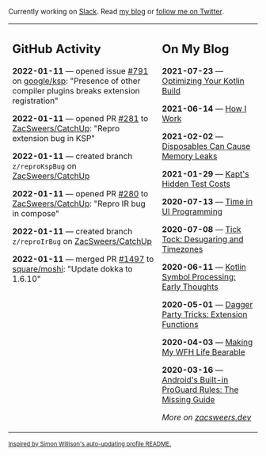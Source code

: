 Currently working on [Slack](https://slack.com/). Read [my blog](https://zacsweers.dev/) or [follow me on Twitter](https://twitter.com/ZacSweers).

<table><tr><td valign="top" width="60%">

## GitHub Activity
<!-- githubActivity starts -->
**2022-01-11** — opened issue [#791](https://github.com/google/ksp/issues/791) on [google/ksp](https://github.com/google/ksp): "Presence of other compiler plugins breaks extension registration"

**2022-01-11** — opened PR [#281](https://github.com/ZacSweers/CatchUp/pull/281) to [ZacSweers/CatchUp](https://github.com/ZacSweers/CatchUp): "Repro extension bug in KSP"

**2022-01-11** — created branch `z/reproKspBug` on [ZacSweers/CatchUp](https://github.com/ZacSweers/CatchUp)

**2022-01-11** — opened PR [#280](https://github.com/ZacSweers/CatchUp/pull/280) to [ZacSweers/CatchUp](https://github.com/ZacSweers/CatchUp): "Repro IR bug in compose"

**2022-01-11** — created branch `z/reproIrBug` on [ZacSweers/CatchUp](https://github.com/ZacSweers/CatchUp)

**2022-01-11** — merged PR [#1497](https://github.com/square/moshi/pull/1497) to [square/moshi](https://github.com/square/moshi): "Update dokka to 1.6.10"
<!-- githubActivity ends -->
</td><td valign="top" width="40%">

## On My Blog
<!-- blog starts -->
**2021-07-23** — [Optimizing Your Kotlin Build](https://www.zacsweers.dev/optimizing-your-kotlin-build/)

**2021-06-14** — [How I Work](https://www.zacsweers.dev/how-i-work/)

**2021-02-02** — [Disposables Can Cause Memory Leaks](https://www.zacsweers.dev/disposables-can-cause-memory-leaks/)

**2021-01-29** — [Kapt's Hidden Test Costs](https://www.zacsweers.dev/kapts-hidden-test-costs/)

**2020-07-13** — [Time in UI Programming](https://www.zacsweers.dev/time-in-ui/)

**2020-07-08** — [Tick Tock: Desugaring and Timezones](https://www.zacsweers.dev/ticktock-desugaring-timezones/)

**2020-06-11** — [Kotlin Symbol Processing: Early Thoughts](https://www.zacsweers.dev/kotlin-symbol-processor-early-thoughts/)

**2020-05-01** — [Dagger Party Tricks: Extension Functions](https://www.zacsweers.dev/dagger-party-tricks-extension-functions/)

**2020-04-03** — [Making My WFH Life Bearable](https://www.zacsweers.dev/making-wfh-life-bearable/)

**2020-03-16** — [Android's Built-in ProGuard Rules: The Missing Guide](https://www.zacsweers.dev/android-proguard-rules/)
<!-- blog ends -->
_More on [zacsweers.dev](https://zacsweers.dev/)_
</td></tr></table>

<sub><a href="https://simonwillison.net/2020/Jul/10/self-updating-profile-readme/">Inspired by Simon Willison's auto-updating profile README.</a></sub>